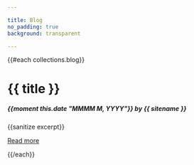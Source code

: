 ```yaml
---

title: Blog
no_padding: true
background: transparent

---
```


<div class="row d-flex justify-content-center align-items-stretch">
    {{#each collections.blog}}
        <div class="col-12 col-md-6 p-2 p-md-3">
            <div class="card h-100 bg-light">
                <div class="card-body">
                    <h1 class="card-title">{{ title }}</h1>
                    <h5>{{moment this.date "MMMM M, YYYY"}} by {{ sitename }}</h5>
                    <p class="card-text">{{sanitize excerpt}}</p>
                    <p class="card-text"><a href="{{ path.href }}">Read more</a></p>
                </div>
            </div>
        </div>
    {{/each}}
</div>
